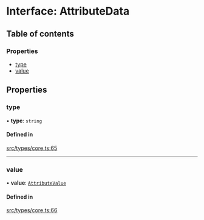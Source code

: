 # Interface: AttributeData

## Table of contents

### Properties

- [type](../wiki/AttributeData#type)
- [value](../wiki/AttributeData#value)

## Properties

### type

• **type**: `string`

#### Defined in

[src/types/core.ts:65](https://github.com/decisively-io/interview-sdk/blob/6c5a6e0/src/types/core.ts#L65)

___

### value

• **value**: [`AttributeValue`](../wiki/Exports#attributevalue)

#### Defined in

[src/types/core.ts:66](https://github.com/decisively-io/interview-sdk/blob/6c5a6e0/src/types/core.ts#L66)
